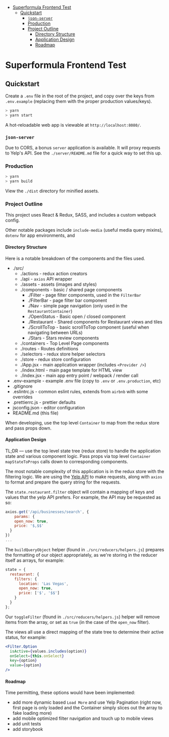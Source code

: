 - [Superformula Frontend Test](#superformula-frontend-test)
  - [Quickstart](#quickstart)
    - [`json-server`](#json-server)
    - [Production](#production)
    - [Project Outline](#project-outline)
      - [Directory Structure](#directory-structure)
      - [Application Design](#application-design)
      - [Roadmap](#roadmap)

# Superformula Frontend Test

## Quickstart

Create a `.env` file in the root of the project, and copy over the keys from `.env.example` (replacing them with the proper production values/keys).

```bash
> yarn
> yarn start
```

A hot-reloadable web app is viewable at `http://localhost:8080/`.

### `json-server`

Due to CORS, a bonus `server` application is available. It will proxy requests to Yelp's API. See the `./server/README.md` file for a quick way to set this up.

### Production

```bash
> yarn
> yarn build
```

View the `./dist` directory for minified assets.

### Project Outline

This project uses React & Redux, SASS, and includes a custom webpack config.

Other notable packages include `include-media` (useful media query mixins), `dotenv` for app environments, and

#### Directory Structure

Here is a notable breakdown of the components and the files used.

- ./src/
  - ./actions - redux action creators
  - ./api - `axios` API wrapper
  - ./assets - assets (images and styles)
  - ./components - basic / shared page components
    - ./Filter - page filter components, used in the `FilterBar`
    - ./FilterBar - page filter bar component
    - ./Nav - simple page navigation (only used in the `RestaurantContainer`)
    - ./OpenStatus - Basic open / closed component
    - ./Restaurant - Shared components for Restaurant views and tiles
    - ./ScrollToTop - basic scrollToTop component (useful when navigating between URLs)
    - ./Stars - Stars review components
  - ./containers - Top Level Page components
  - ./routes - Routes definitions
  - ./selectors - redux store helper selectors
  - ./store - redux store configuration
  - ./App.jsx - main application wrapper (includes `<Provider />`)
  - ./index.html - main page template for HTML view
  - ./index.jsx - main app entry point / webpack / render call
- .env-example - example .env file (copy to `.env` or `.env.production`, etc)
- .gitignore
- .eslintrc.js - common eslint rules, extends from `airbnb` with some overrides
- .prettierrc.js - prettier defaults
- jsconfig.json - editor configuration
- README.md (this file)

When developing, use the top level `Container` to map from the redux store and pass props down.

#### Application Design

TL;DR –– use the top level state tree (redux store) to handle the application state and various component logic. Pass props via top level `Container` `mapStateToProps` calls down to corresponding components.

The most notable complexity of this application is in the redux store with the filtering logic. We are using the [Yelp API](https://www.yelp.com/developers/documentation/v3/business) to make requests, along with `axios` to format and prepare the query string for the requests.

The `state.restaurant.filter` object will contain a mapping of keys and values that the yelp API prefers. For example, the API may be requested as so:

```js
axios.get('/api/businesses/search', {
    params: {
    open_now: true,
    price: '$,$$'
  }
})
...
```

The `buildQueryObject` helper (found in `./src/reducers/helpers.js`) prepares the formatting of our object appropriately, as we're storing in the reducer itself as arrays, for example:

```js
state = {
  restaurant: {
    filters: {
      location: 'Las Vegas',
      open_now: true,
      price: ['$', '$$']
    }
  }
};
```

Our `toggleFilter` (found in `./src/reducers/helpers.js`) helper will remove items from the array, or set as `true` (in the case of the `open_now` filter).

The views all use a direct mapping of the state tree to determine their active status, for example:

```jsx
<Filter.Option
  isActive={values.includes(option)}
  onSelect={this.onSelect}
  key={option}
  value={option}
/>
```

#### Roadmap

Time permitting, these options would have been implemented:

- add more dynamic based `Load More` and use Yelp Pagination (right now, first page is only loaded and the Container simply slices out the array to fake loading more)
- add mobile optimized filter navigation and touch up to mobile views
- add unit tests
- add storybook
